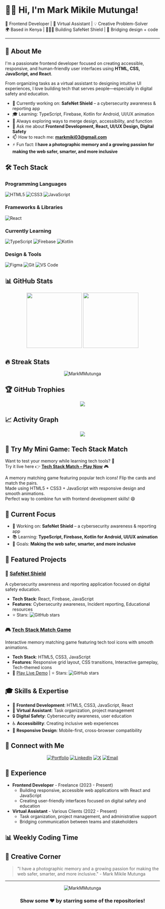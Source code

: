 # 👋🏽 Hi, I'm Mark Mikile Mutunga!

🎯 Frontend Developer | 🧠 Virtual Assistant | 💡 Creative Problem-Solver  
🌍 Based in Kenya | 🧑🏽‍💻 Building SafeNet Shield | 🔗 Bridging design + code  

---

## 🚀 About Me

I'm a passionate frontend developer focused on creating accessible, responsive, and human-friendly user interfaces using **HTML, CSS, JavaScript, and React**.

From organizing tasks as a virtual assistant to designing intuitive UI experiences, I love building tech that serves people—especially in digital safety and education.

- 🔭 Currently working on: **SafeNet Shield** – a cybersecurity awareness & reporting app
- 🎓 Learning: TypeScript, Firebase, Kotlin for Android, UI/UX animation
- 🌱 Always exploring ways to merge design, accessibility, and function
- 💬 Ask me about **Frontend Development, React, UI/UX Design, Digital Safety**
- 📫 How to reach me: **markmiki03@gmail.com**
- ⚡ Fun fact: **I have a photographic memory and a growing passion for making the web safer, smarter, and more inclusive**

## 🛠️ Tech Stack

### Programming Languages
![HTML5](https://img.shields.io/badge/-HTML5-E34F26?style=flat-square&logo=html5&logoColor=white)
![CSS3](https://img.shields.io/badge/-CSS3-1572B6?style=flat-square&logo=css3&logoColor=white)
![JavaScript](https://img.shields.io/badge/-JavaScript-F7DF1E?style=flat-square&logo=javascript&logoColor=black)

### Frameworks & Libraries
![React](https://img.shields.io/badge/-React-61DAFB?style=flat-square&logo=react&logoColor=black)

### Currently Learning
![TypeScript](https://img.shields.io/badge/-TypeScript-3178C6?style=flat-square&logo=typescript&logoColor=white)
![Firebase](https://img.shields.io/badge/-Firebase-FFCA28?style=flat-square&logo=firebase&logoColor=black)
![Kotlin](https://img.shields.io/badge/-Kotlin-7F52FF?style=flat-square&logo=kotlin&logoColor=white)

### Design & Tools
![Figma](https://img.shields.io/badge/-Figma-F24E1E?style=flat-square&logo=figma&logoColor=white)
![Git](https://img.shields.io/badge/-Git-F05032?style=flat-square&logo=git&logoColor=white)
![VS Code](https://img.shields.io/badge/-VS%20Code-007ACC?style=flat-square&logo=visualstudiocode&logoColor=white)

## 📊 GitHub Stats

<div align="center">
  <img height="180em" src="https://github-readme-stats.vercel.app/api?username=MarkMMutunga&show_icons=true&theme=gruvbox&include_all_commits=true&count_private=true"/>
  <img height="180em" src="https://github-readme-stats.vercel.app/api/top-langs/?username=MarkMMutunga&layout=compact&langs_count=7&theme=gruvbox"/>
</div>

## 🔥 Streak Stats
<div align="center">
  <img src="https://github-readme-streak-stats.herokuapp.com/?user=MarkMMutunga&theme=gruvbox" alt="MarkMMutunga" />
</div>

## 🏆 GitHub Trophies
<div align="center">
  <img src="https://github-profile-trophy.vercel.app/?username=MarkMMutunga&theme=gruvbox&no-frame=false&no-bg=true&margin-w=4" />
</div>

## 📈 Activity Graph
<div align="center">
  <img src="https://github-readme-activity-graph.vercel.app/graph?username=MarkMMutunga&theme=gruvbox" />
</div>

## 🧩 Try My Mini Game: Tech Stack Match

Want to test your memory while learning tech tools? 🧠  
Try it live here 👉 **[Tech Stack Match – Play Now](https://MarkMMutunga.github.io/tech-stack-match)** 🎮  

A memory matching game featuring popular tech icons! Flip the cards and match the pairs.  
Made using HTML5 + CSS3 + JavaScript with responsive design and smooth animations.  
Perfect way to combine fun with frontend development skills! 😄

## 🎯 Current Focus
- 🔭 Working on: **SafeNet Shield** – a cybersecurity awareness & reporting app
- 📚 Learning: **TypeScript, Firebase, Kotlin for Android, UI/UX animation**
- 🎯 Goals: **Making the web safer, smarter, and more inclusive**

## 🌟 Featured Projects

### 🚀 [SafeNet Shield](https://github.com/MarkMMutunga/safenet-shield)
A cybersecurity awareness and reporting application focused on digital safety education.
- **Tech Stack**: React, Firebase, JavaScript
- **Features**: Cybersecurity awareness, Incident reporting, Educational resources
- ⭐ Stars: ![GitHub stars](https://img.shields.io/github/stars/MarkMMutunga/safenet-shield?style=social)

### 🎮 [Tech Stack Match Game](https://github.com/MarkMMutunga/tech-stack-match)
Interactive memory matching game featuring tech tool icons with smooth animations.
- **Tech Stack**: HTML5, CSS3, JavaScript
- **Features**: Responsive grid layout, CSS transitions, Interactive gameplay, Tech-themed icons
- 🎯 [Play Live Demo](https://MarkMMutunga.github.io/tech-stack-match) | ⭐ Stars: ![GitHub stars](https://img.shields.io/github/stars/MarkMMutunga/tech-stack-match?style=social)

## 🎓 Skills & Expertise
- 🎨 **Frontend Development**: HTML5, CSS3, JavaScript, React
- 🧠 **Virtual Assistant**: Task organization, project management
- 🔒 **Digital Safety**: Cybersecurity awareness, user education
- ♿ **Accessibility**: Creating inclusive web experiences
- 📱 **Responsive Design**: Mobile-first, cross-browser compatibility

## 📱 Connect with Me
<div align="center">
  
[![Portfolio](https://img.shields.io/badge/Portfolio-000?style=for-the-badge&logo=google-chrome&logoColor=white)](https://markmiki03.wixsite.com/mark-mikile-mutunga)
[![LinkedIn](https://img.shields.io/badge/LinkedIn-0077B5?style=for-the-badge&logo=linkedin&logoColor=white)](https://www.linkedin.com/in/mark-mutunga-227968220/)
[![X](https://img.shields.io/badge/Twitter-1DA1F2?style=for-the-badge&logo=twitter&logoColor=white)](https://x.com/MarkMutunga__)
[![Email](https://img.shields.io/badge/Email-D14836?style=for-the-badge&logo=gmail&logoColor=white)](mailto:markmiki03@gmail.com)

</div>

## 💼 Experience
- **Frontend Developer** - Freelance (2023 - Present)
  - Building responsive, accessible web applications with React and JavaScript
  - Creating user-friendly interfaces focused on digital safety and education
- **Virtual Assistant** - Various Clients (2022 - Present)
  - Task organization, project management, and administrative support
  - Bridging communication between teams and stakeholders

## 📊 Weekly Coding Time
<!--START_SECTION:waka-->
<!--END_SECTION:waka-->

## 🎨 Creative Corner
> "I have a photographic memory and a growing passion for making the web safer, smarter, and more inclusive." - Mark Mikile Mutunga

---

<div align="center">
  <img src="https://komarev.com/ghpvc/?username=MarkMMutunga&label=Profile%20views&color=0e75b6&style=flat" alt="MarkMMutunga" />
</div>

<div align="center">
  <h3>Show some ❤️ by starring some of the repositories!</h3>
</div>
